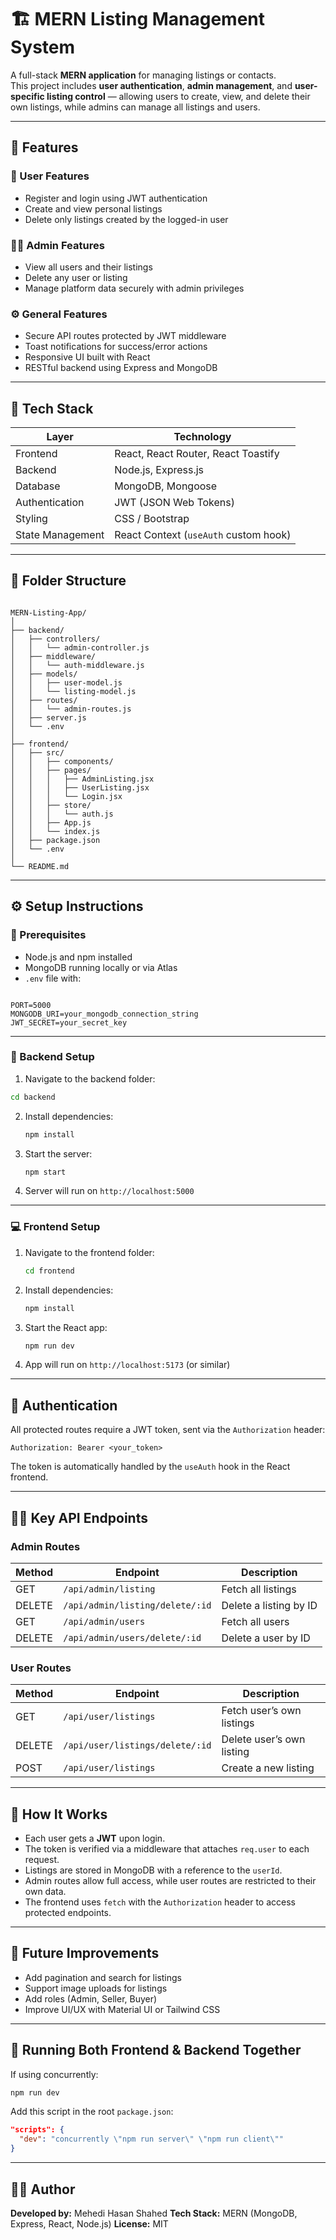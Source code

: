 # 🏗️ MERN Listing Management System

A full-stack **MERN application** for managing listings or contacts.  
This project includes **user authentication**, **admin management**, and **user-specific listing control** — allowing users to create, view, and delete their own listings, while admins can manage all listings and users.

---

## 🚀 Features

### 👤 User Features
- Register and login using JWT authentication  
- Create and view personal listings  
- Delete only listings created by the logged-in user  

### 🧑‍💼 Admin Features
- View all users and their listings  
- Delete any user or listing  
- Manage platform data securely with admin privileges  

### ⚙️ General Features
- Secure API routes protected by JWT middleware  
- Toast notifications for success/error actions  
- Responsive UI built with React  
- RESTful backend using Express and MongoDB  

---

## 🧱 Tech Stack

| Layer | Technology |
|-------|-------------|
| Frontend | React, React Router, React Toastify |
| Backend | Node.js, Express.js |
| Database | MongoDB, Mongoose |
| Authentication | JWT (JSON Web Tokens) |
| Styling | CSS / Bootstrap |
| State Management | React Context (`useAuth` custom hook) |

---

## 📁 Folder Structure

```

MERN-Listing-App/
│
├── backend/
│   ├── controllers/
│   │   └── admin-controller.js
│   ├── middleware/
│   │   └── auth-middleware.js
│   ├── models/
│   │   ├── user-model.js
│   │   └── listing-model.js
│   ├── routes/
│   │   └── admin-routes.js
│   ├── server.js
│   └── .env
│
├── frontend/
│   ├── src/
│   │   ├── components/
│   │   ├── pages/
│   │   │   ├── AdminListing.jsx
│   │   │   ├── UserListing.jsx
│   │   │   └── Login.jsx
│   │   ├── store/
│   │   │   └── auth.js
│   │   ├── App.js
│   │   └── index.js
│   ├── package.json
│   └── .env
│
└── README.md

```

---

## ⚙️ Setup Instructions

### 🧩 Prerequisites
- Node.js and npm installed
- MongoDB running locally or via Atlas
- `.env` file with:
```

PORT=5000
MONGODB_URI=your_mongodb_connection_string
JWT_SECRET=your_secret_key

````

---

### 🔧 Backend Setup
1. Navigate to the backend folder:
 ```bash
 cd backend
````

2. Install dependencies:

   ```bash
   npm install
   ```
3. Start the server:

   ```bash
   npm start
   ```
4. Server will run on `http://localhost:5000`

---

### 💻 Frontend Setup

1. Navigate to the frontend folder:

   ```bash
   cd frontend
   ```
2. Install dependencies:

   ```bash
   npm install
   ```
3. Start the React app:

   ```bash
   npm run dev
   ```
4. App will run on `http://localhost:5173` (or similar)

---

## 🔐 Authentication

All protected routes require a JWT token, sent via the `Authorization` header:

```
Authorization: Bearer <your_token>
```

The token is automatically handled by the `useAuth` hook in the React frontend.

---

## 🧑‍💻 Key API Endpoints

### **Admin Routes**

| Method | Endpoint                        | Description            |
| ------ | ------------------------------- | ---------------------- |
| GET    | `/api/admin/listing`            | Fetch all listings     |
| DELETE | `/api/admin/listing/delete/:id` | Delete a listing by ID |
| GET    | `/api/admin/users`              | Fetch all users        |
| DELETE | `/api/admin/users/delete/:id`   | Delete a user by ID    |

### **User Routes**

| Method | Endpoint                        | Description               |
| ------ | ------------------------------- | ------------------------- |
| GET    | `/api/user/listings`            | Fetch user’s own listings |
| DELETE | `/api/user/listings/delete/:id` | Delete user’s own listing |
| POST   | `/api/user/listings`            | Create a new listing      |

---

## 🧠 How It Works

* Each user gets a **JWT** upon login.
* The token is verified via a middleware that attaches `req.user` to each request.
* Listings are stored in MongoDB with a reference to the `userId`.
* Admin routes allow full access, while user routes are restricted to their own data.
* The frontend uses `fetch` with the `Authorization` header to access protected endpoints.

---

## 🧪 Future Improvements

* Add pagination and search for listings
* Support image uploads for listings
* Add roles (Admin, Seller, Buyer)
* Improve UI/UX with Material UI or Tailwind CSS

---

## 🏁 Running Both Frontend & Backend Together

If using concurrently:

```bash
npm run dev
```

Add this script in the root `package.json`:

```json
"scripts": {
  "dev": "concurrently \"npm run server\" \"npm run client\""
}
```

---

## 👨‍💻 Author

**Developed by:** Mehedi Hasan Shahed
**Tech Stack:** MERN (MongoDB, Express, React, Node.js)
**License:** MIT
